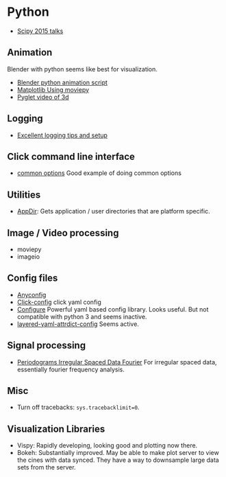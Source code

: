 # Python

- [Scipy 2015 talks](https://www.youtube.com/playlist?list=PLYx7XA2nY5Gcpabmu61kKcToLz0FapmHu)

## Animation

Blender with python seems like best for visualization.
- [Blender python animation script](http://blenderscripting.blogspot.com/2012/09/python-driven-animaion.html)
- [Matplotlib Using moviepy](http://zulko.github.io/blog/2014/11/29/data-animations-with-python-and-moviepy/)
- [Pyglet video of 3d](https://www.youtube.com/watch?v=LhZypHWNyVY)

## Logging
- [Excellent logging tips and setup](http://victorlin.me/posts/2012/08/26/good-logging-practice-in-python)

## Click command line interface
- [common options](https://github.com/mitsuhiko/click/issues/108) Good example of doing common options



## Utilities

- [AppDir](https://github.com/ActiveState/appdirs): Gets application / user
directories that are platform specific.


## Image / Video processing
- moviepy
- imageio

## Config files
- [Anyconfig](https://pypi.python.org/pypi/anyconfig/0.0.6)
- [Click-config](https://github.com/EverythingMe/click-config) click yaml config
- [Configure](http://configure.readthedocs.org/en/latest/) Powerful yaml based
config library. Looks useful. But not compatible with python 3 and seems inactive.
- [layered-yaml-attrdict-config](https://pypi.python.org/pypi/layered-yaml-attrdict-config/) Seems active.

## Signal processing

- [Periodograms Irregular Spaced Data Fourier](https://jakevdp.github.io/blog/2015/06/13/lomb-scargle-in-python/) For irregular spaced data, essentially fourier frequency analysis.


## Misc

- Turn off tracebacks: `sys.tracebacklimit=0`.

## Visualization Libraries
- Vispy: Rapidly developing, looking good and plotting now there.
- Bokeh: Substantially improved. May be able to make plot server to view the cines with data synced. They have a way to downsample large data sets from the server.
